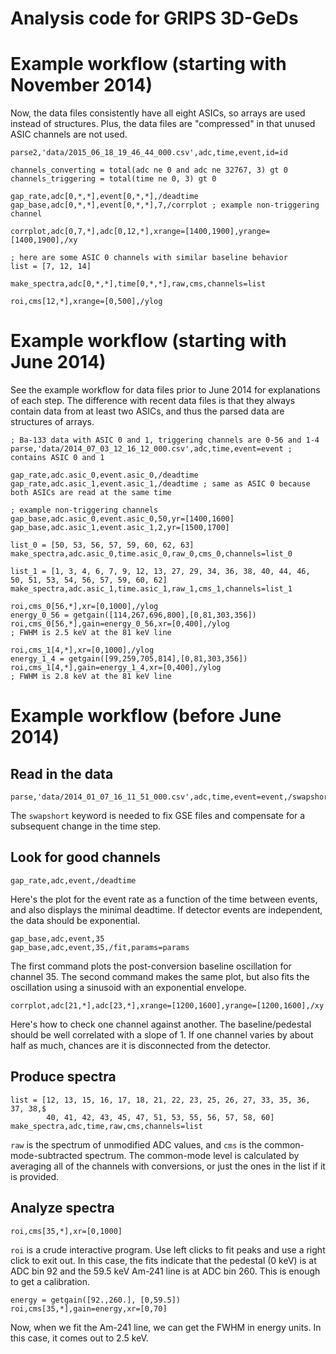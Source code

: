 Analysis code for GRIPS 3D-GeDs
===============================

Example workflow (starting with November 2014)
==============================================

Now, the data files consistently have all eight ASICs, so arrays are used instead of structures.  Plus, the data files are "compressed" in that unused ASIC channels are not used.

```
parse2,'data/2015_06_18_19_46_44_000.csv',adc,time,event,id=id

channels_converting = total(adc ne 0 and adc ne 32767, 3) gt 0
channels_triggering = total(time ne 0, 3) gt 0

gap_rate,adc[0,*,*],event[0,*,*],/deadtime
gap_base,adc[0,*,*],event[0,*,*],7,/corrplot ; example non-triggering channel

corrplot,adc[0,7,*],adc[0,12,*],xrange=[1400,1900],yrange=[1400,1900],/xy

; here are some ASIC 0 channels with similar baseline behavior
list = [7, 12, 14]

make_spectra,adc[0,*,*],time[0,*,*],raw,cms,channels=list

roi,cms[12,*],xrange=[0,500],/ylog

```

Example workflow (starting with June 2014)
==========================================

See the example workflow for data files prior to June 2014 for explanations of each step.
The difference with recent data files is that they always contain data from at least two ASICs,
and thus the parsed data are structures of arrays.

```
; Ba-133 data with ASIC 0 and 1, triggering channels are 0-56 and 1-4
parse,'data/2014_07_03_12_16_12_000.csv',adc,time,event=event ; contains ASIC 0 and 1

gap_rate,adc.asic_0,event.asic_0,/deadtime
gap_rate,adc.asic_1,event.asic_1,/deadtime ; same as ASIC 0 because both ASICs are read at the same time

; example non-triggering channels
gap_base,adc.asic_0,event.asic_0,50,yr=[1400,1600]
gap_base,adc.asic_1,event.asic_1,2,yr=[1500,1700]

list_0 = [50, 53, 56, 57, 59, 60, 62, 63]
make_spectra,adc.asic_0,time.asic_0,raw_0,cms_0,channels=list_0

list_1 = [1, 3, 4, 6, 7, 9, 12, 13, 27, 29, 34, 36, 38, 40, 44, 46, 50, 51, 53, 54, 56, 57, 59, 60, 62]
make_spectra,adc.asic_1,time.asic_1,raw_1,cms_1,channels=list_1

roi,cms_0[56,*],xr=[0,1000],/ylog
energy_0_56 = getgain([114,267,696,800],[0,81,303,356])
roi,cms_0[56,*],gain=energy_0_56,xr=[0,400],/ylog
; FWHM is 2.5 keV at the 81 keV line

roi,cms_1[4,*],xr=[0,1000],/ylog
energy_1_4 = getgain([99,259,705,814],[0,81,303,356])
roi,cms_1[4,*],gain=energy_1_4,xr=[0,400],/ylog
; FWHM is 2.8 keV at the 81 keV line
```

Example workflow (before June 2014)
===================================

Read in the data
----------------
```
parse,'data/2014_01_07_16_11_51_000.csv',adc,time,event=event,/swapshort
```
The `swapshort` keyword is needed to fix GSE files and compensate for a subsequent change in the time step.

Look for good channels
----------------------
```
gap_rate,adc,event,/deadtime
```
Here's the plot for the event rate as a function of the time between events, and also displays the minimal deadtime.
If detector events are independent, the data should be exponential.

```
gap_base,adc,event,35
gap_base,adc,event,35,/fit,params=params
```
The first command plots the post-conversion baseline oscillation for channel 35.  The second command makes the same
plot, but also fits the oscillation using a sinusoid with an exponential envelope.

```
corrplot,adc[21,*],adc[23,*],xrange=[1200,1600],yrange=[1200,1600],/xy
```
Here's how to check one channel against another.  The baseline/pedestal should be well correlated with a slope of 1.
If one channel varies by about half as much, chances are it is disconnected from the detector.

Produce spectra
---------------
```
list = [12, 13, 15, 16, 17, 18, 21, 22, 23, 25, 26, 27, 33, 35, 36, 37, 38,$
        40, 41, 42, 43, 45, 47, 51, 53, 55, 56, 57, 58, 60]
make_spectra,adc,time,raw,cms,channels=list
```
`raw` is the spectrum of unmodified ADC values, and `cms` is the common-mode-subtracted spectrum.  The common-mode level is calculated by averaging all of the channels with conversions, or just the ones in the list if it is provided.

Analyze spectra
---------------
```
roi,cms[35,*],xr=[0,1000]
```
`roi` is a crude interactive program.  Use left clicks to fit peaks and use a right click to exit out.  In this case,
the fits indicate that the pedestal (0 keV) is at ADC bin 92 and the 59.5 keV Am-241 line is at ADC bin 260.  This is
enough to get a calibration.
```
energy = getgain([92.,260.], [0,59.5])
roi,cms[35,*],gain=energy,xr=[0,70]
```
Now, when we fit the Am-241 line, we can get the FWHM in energy units.  In this case, it comes out to 2.5 keV.
